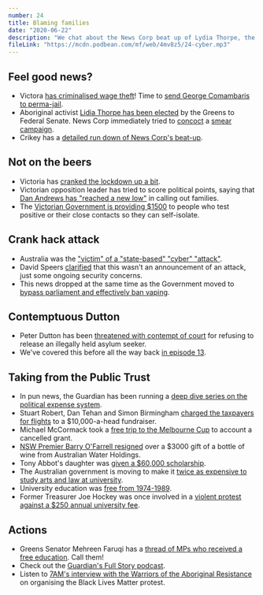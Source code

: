 ```yaml
---
number: 24
title: Blaming families
date: "2020-06-22"
description: "We chat about the News Corp beat up of Lydia Thorpe, the re-up of the lockdown in parts of Victoria and ginned up cyber attacks in the news."
fileLink: "https://mcdn.podbean.com/mf/web/4mv8z5/24-cyber.mp3"
---
```


## Feel good news?

- Victora [has criminalised wage theft](https://www.theage.com.au/politics/victoria/australia-s-first-wage-theft-laws-set-to-pass-in-victoria-20200614-p552fn.html)! Time to [send George Comambaris to perma-jail](https://notgoodpod.com/006-eat-the-rich/).
- Aboriginal activist [Lidia Thorpe has been elected](https://www.sbs.com.au/news/aboriginal-activist-lidia-thorpe-says-first-nations-treaty-a-priority-in-her-role-as-greens-senator) by the Greens to Federal Senate. News Corp immediately tried to [concoct](https://www.facebook.com/lidiathorpe/posts/3373168132694031) a [smear campaign](https://www.news.com.au/national/politics/the-greens-have-announced-indigenous-activist-lidia-thorpe-as-richard-di-natales-replacement/news-story/83451a0983103fa8bb44ec4910fc5437).
- Crikey has a [detailed run down of News Corp's beat-up](https://www.crikey.com.au/2020/06/22/anatomy-of-a-beat-up-news-corp-lidia-thorpe/).

## Not on the beers

- Victoria has [cranked the lockdown up a bit](https://www.premier.vic.gov.au/statement-from-the-premier-45/).
- Victorian opposition leader has tried to score political points, saying that [Dan Andrews has "reached a new low"](https://www.dailymail.co.uk/news/article-8442365/Premier-Daniel-Andrews-slammed-blaming-families-Victorias-return-COVID-19-lockdown.html) in calling out families.
- The [Victorian Government is providing $1500](https://twitter.com/DanielAndrewsMP/status/1274522440740139008?s=20) to people who test positive or their close contacts so they can self-isolate.

## Crank hack attack

- Australia was the ["victim" of a "state-based" "cyber" "attack"](https://www.reuters.com/article/us-australia-cyber/australia-subject-to-state-based-cybersecurity-attack-pm-morrison-says-idUSKBN23P3T5).
- David Speers [clarified](https://twitter.com/David_Speers/status/1273769893557465089) that this wasn't an announcement of an attack, just some ongoing security concerns.
- This news dropped at the same time as the Government moved to [bypass parliament and effectively ban vaping](https://www.tga.gov.au/behind-news/prohibition-importing-e-cigarettes-containing-vaporiser-nicotine).

## Contemptuous Dutton

- Peter Dutton has been [threatened with contempt of court](https://docs.google.com/document/d/19nn3kvWvBwcYO7wDF0XyulFqeGLQ5f2fnnGXw3RlDAE/edit#) for refusing to release an illegally held asylum seeker.
- We've covered this before all the way back [in episode 13](https://notgoodpod.com/013-money-police/).

## Taking from the Public Trust

- In pun news, the Guardian has been running a [deep dive series on the political expense system](https://www.theguardian.com/australia-news/series/the-public-trust).
- Stuart Robert, Dan Tehan and Simon Birmingham [charged the taxpayers for flights](https://www.theguardian.com/australia-news/2020/jun/15/cabinet-ministers-charge-taxpayers-for-trip-involving-party-fundraiser) to a $10,000-a-head fundraiser.
- Michael McCormack took a [free trip to the Melbourne Cup](https://www.theguardian.com/australia-news/2020/jun/16/michael-mccormack-and-wife-billed-taxpayers-for-melbourne-cup-flights) to account a cancelled grant.
- [NSW Premier Barry O'Farrell resigned](https://www.abc.net.au/news/2014-04-16/nsw-premier-barry-ofarrell-to-resign-over-icac-grange-wine/5393478) over a $3000 gift of a bottle of wine from Australian Water Holdings.
- Tony Abbot's daughter was [given a $60,000 scholarship](https://www.theguardian.com/world/2014/may/21/tony-abbotts-daughter-did-not-have-to-pay-for-60000-design-degree).
- The Australian government is moving to make it [twice as expensive to study arts and law at university](https://www.theguardian.com/australia-news/2020/jun/19/australian-university-fees-arts-stem-science-maths-nursing-teaching-humanities).
- University education was [free from 1974-1989](https://en.wikipedia.org/wiki/Tertiary_education_fees_in_Australia).
- Former Treasurer Joe Hockey was once involved in a [violent protest against a $250 annual university fee](https://www.youtube.com/watch?v=nR5FG2MSUv4).

## Actions

- Greens Senator Mehreen Faruqi has a [thread of MPs who received a free education](https://twitter.com/MehreenFaruqi/status/1273833978575740928). Call them!
- Check out the [Guardian's Full Story podcast](https://www.theguardian.com/australia-news/series/full-story).
- Listen to [7AM's interview with the Warriors of the Aboriginal Resistance](https://7ampodcast.com.au/episodes/how-we-organised-melbournes-black-lives-matter-rally) on organising the Black Lives Matter protest.
